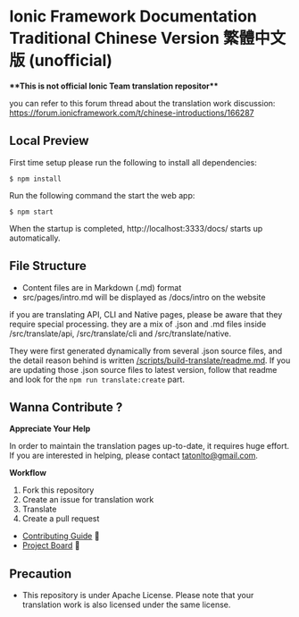 # Ionic Framework Documentation Traditional Chinese Version 繁體中文版 (unofficial)

__\*\*This is not official Ionic Team translation repositor\*\*__

you can refer to this forum thread about the translation work discussion: https://forum.ionicframework.com/t/chinese-introductions/166287


## Local Preview

First time setup please run the following to install all dependencies:

```
$ npm install
```

Run the following command the start the web app:

```
$ npm start
```

When the startup is completed, http://localhost:3333/docs/ starts up automatically.


## File Structure

- Content files are in Markdown (.md) format
- src/pages/intro.md will be displayed as /docs/intro on the website

if you are translating API, CLI and Native pages, please be aware that they require special processing. they are a mix of .json and .md files inside /src/translate/api, /src/translate/cli and /src/translate/native.

They were first generated dynamically from several .json source files, and the detail reason behind is written [/scripts/build-translate/readme.md](https://github.com/ionic-hk/ionic-docs/blob/master/scripts/build-translate/readme.md). If you are updating those .json source files to latest version, follow that readme and look for the `npm run translate:create` part.


## Wanna Contribute ?

__Appreciate Your Help__

In order to maintain the translation pages up-to-date, it requires huge effort. If you are interested in helping, please contact tatonlto@gmail.com.


__Workflow__

1. Fork this repository
2. Create an issue for translation work
3. Translate
4. Create a pull request

- [Contributing Guide](https://github.com/ionic-hk/ionic-docs/blob/master/CONTRIBUTING.md) :flashlight:
- [Project Board](https://github.com/ionic-team/ionic-docs/projects/3) :pushpin:


## Precaution

- This repository is under Apache License. Please note that your translation work is also licensed under the same license.